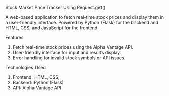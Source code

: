 Stock Market Price Tracker Using Request.get()

A web-based application to fetch real-time stock prices and display them in a user-friendly interface. Powered by Python (Flask) for the backend and HTML, CSS, and JavaScript for the frontend.

Features

1. Fetch real-time stock prices using the Alpha Vantage API.
2. User-friendly interface for input and results display.
3. Error handling for invalid stock symbols or API issues.

Technologies Used

1. Frontend: HTML, CSS, 
2. Backend: Python (Flask)
3. API: Alpha Vantage API
